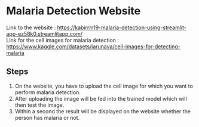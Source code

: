 # Malaria Detection Website
Link to the website : https://kabirrrr19-malaria-detection-using-streamlit-app-ez58k0.streamlitapp.com/ <br>
Link for the cell images for malaria detection : https://www.kaggle.com/datasets/iarunava/cell-images-for-detecting-malaria <br> 
## Steps <br>
1. On the website, you have to upload the cell image for which you want to perform malaria detection. <br>
2. After uploading the image will be fed into the trained model which will then test the image. <br>
3. Within a second the result will be displayed on the website whether the person has malaria or not.
